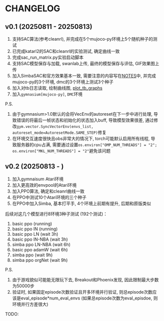 # CHANGELOG
## v0.1 (20250811 - 20250813)
1. 支持SAC算法(参考cleanrl), 并完成在5个mujoco-py环境上5个随机种子的测试
2. 已完成katarl2的SAC和cleanrl的实验测试, 确定曲线一致
3. 完成sac_run_matrix.py实验启动脚本
4. 支持SAC模型保存与加载, swanlab上传, 最终的模型保存与评估, GIF效果图上传
5. 加入SimbaSAC和官方效果基本一致, 需要注意的内容写在[NOTES](./NOTES.md)中, 并完成mujoco-py的3个环境, dmc的3个环境上测试3个种子
6. 加入对tb日志读取, 绘制曲线图, [plot_tb_graphs](./demos/common/plot_tb_graphs.py)
7. 加入`gymnasium[mujoco-py]`, `DMC`环境

P.S.
1. 由于gymnasium>1.0默认的会将VecEnv的autoreset在下一步中进行处理, 导致错误的将最后一帧状态和初始化的状态加入buff, 导致模型效果很差, 通过修改`gym.vector.SyncVectorEnv(envs_list, autoreset_mode=AutoresetMode.SAME_STEP)`修复
2. 在环境交互速度很快且obs非常大的情况下, torch可能默认启用所有线程, 导致服务器的cpu占满, 需要通过设置`os.environ["OMP_NUM_THREADS"] = "2"; os.environ["MKL_NUM_THREADS"] = "2"`避免该问题

## v0.2 (20250813 - )
1. 加入gymnaisum Atari环境
2. 加入更高效的envpool的Atari环境
3. 加入PPO算法, 确定和cleanrl曲线一致
4. 在PPO中测试10个Atari环境的三个种子
5. 在PPO中加入Simba, 基本打平手, 4个环境上前期有提升, 后期和原版类似

后续对这几个模型进行8环境3种子测试 (192个测试)：
1. basic ppo (running)
2. basic ppo IN (running)
3. basic ppo LN (wait 3h)
4. basic ppo IN-NBA (wait 3h)
5. simba ppo LN-NBA (wait 6h)
6. basic ppo adamW (wait 6h)
7. simba ppo (wait 9h)
8. simba ppo orgNet (wait 9h)

P.S.
1. 由于游戏貌似可能能无限玩下去, Breakout和Phoenix发现, 因此限制最大步数为50000步
2. 验证时, 如果固定episode次数验证且开多环境并行验证, 则总episode次数应该是eval_episode*num_eval_envs (如果总episode次数为eval_episdoe, 则环境并行方差很大)

TODO:
